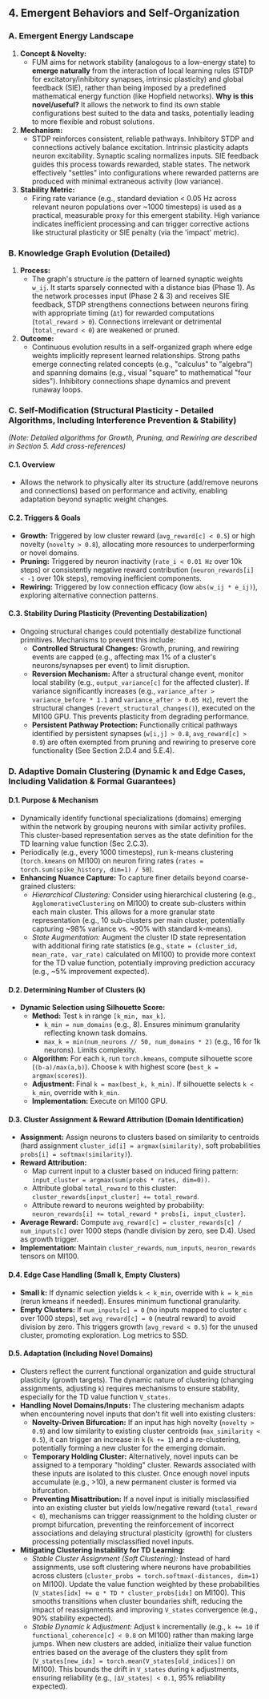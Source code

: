 ## 4. Emergent Behaviors and Self-Organization

### A. Emergent Energy Landscape

1.  **Concept & Novelty:**
    *   FUM aims for network stability (analogous to a low-energy state) to **emerge naturally** from the interaction of local learning rules (STDP for excitatory/inhibitory synapses, intrinsic plasticity) and global feedback (SIE), rather than being imposed by a predefined mathematical energy function (like Hopfield networks). **Why is this novel/useful?** It allows the network to find its own stable configurations best suited to the data and tasks, potentially leading to more flexible and robust solutions.
2.  **Mechanism:**
    *   STDP reinforces consistent, reliable pathways. Inhibitory STDP and connections actively balance excitation. Intrinsic plasticity adapts neuron excitability. Synaptic scaling normalizes inputs. SIE feedback guides this process towards rewarded, stable states. The network effectively "settles" into configurations where rewarded patterns are produced with minimal extraneous activity (low variance).
3.  **Stability Metric:**
    *   Firing rate variance (e.g., standard deviation < 0.05 Hz across relevant neuron populations over ~1000 timesteps) is used as a practical, measurable proxy for this emergent stability. High variance indicates inefficient processing and can trigger corrective actions like structural plasticity or SIE penalty (via the 'impact' metric).

### B. Knowledge Graph Evolution (Detailed)

1.  **Process:**
    *   The graph's structure *is* the pattern of learned synaptic weights `w_ij`. It starts sparsely connected with a distance bias (Phase 1). As the network processes input (Phase 2 & 3) and receives SIE feedback, STDP strengthens connections between neurons firing with appropriate timing (`Δt`) for rewarded computations (`total_reward > 0`). Connections irrelevant or detrimental (`total_reward < 0`) are weakened or pruned.
2.  **Outcome:**
    *   Continuous evolution results in a self-organized graph where edge weights implicitly represent learned relationships. Strong paths emerge connecting related concepts (e.g., "calculus" to "algebra") and spanning domains (e.g., visual "square" to mathematical "four sides"). Inhibitory connections shape dynamics and prevent runaway loops.

### C. Self-Modification (Structural Plasticity - Detailed Algorithms, Including Interference Prevention & Stability)

*(Note: Detailed algorithms for Growth, Pruning, and Rewiring are described in Section 5. Add cross-references)*

#### C.1. Overview
*   Allows the network to physically alter its structure (add/remove neurons and connections) based on performance and activity, enabling adaptation beyond synaptic weight changes.

#### C.2. Triggers & Goals
*   **Growth:** Triggered by low cluster reward (`avg_reward[c] < 0.5`) or high novelty (`novelty > 0.8`), allocating more resources to underperforming or novel domains.
*   **Pruning:** Triggered by neuron inactivity (`rate_i < 0.01 Hz` over 10k steps) or consistently negative reward contribution (`neuron_rewards[i] < -1` over 10k steps), removing inefficient components.
*   **Rewiring:** Triggered by low connection efficacy (low `abs(w_ij * e_ij)`), exploring alternative connection patterns.

#### C.3. Stability During Plasticity (Preventing Destabilization)
*   Ongoing structural changes could potentially destabilize functional primitives. Mechanisms to prevent this include:
    *   **Controlled Structural Changes:** Growth, pruning, and rewiring events are capped (e.g., affecting max 1% of a cluster's neurons/synapses per event) to limit disruption.
    *   **Reversion Mechanism:** After a structural change event, monitor local stability (e.g., `output_variance[c]` for the affected cluster). If variance significantly increases (e.g., `variance_after > variance_before * 1.1` and `variance_after > 0.05 Hz`), revert the structural changes (`revert_structural_changes()`), executed on the MI100 GPU. This prevents plasticity from degrading performance.
    *   **Persistent Pathway Protection:** Functionally critical pathways identified by persistent synapses (`w[i,j] > 0.8`, `avg_reward[c] > 0.9`) are often exempted from pruning and rewiring to preserve core functionality (See Section 2.D.4 and 5.E.4).

### D. Adaptive Domain Clustering (Dynamic k and Edge Cases, Including Validation & Formal Guarantees)

#### D.1. Purpose & Mechanism
*   Dynamically identify functional specializations (domains) emerging within the network by grouping neurons with similar activity profiles. This cluster-based representation serves as the state definition for the TD learning value function (Sec 2.C.3).
*   Periodically (e.g., every 1000 timesteps), run k-means clustering (`torch.kmeans` on MI100) on neuron firing rates (`rates = torch.sum(spike_history, dim=1) / 50`).
*   **Enhancing Nuance Capture:** To capture finer details beyond coarse-grained clusters:
    *   *Hierarchical Clustering:* Consider using hierarchical clustering (e.g., `AgglomerativeClustering` on MI100) to create sub-clusters within each main cluster. This allows for a more granular state representation (e.g., 10 sub-clusters per main cluster, potentially capturing ~98% variance vs. ~90% with standard k-means).
    *   *State Augmentation:* Augment the cluster ID state representation with additional firing rate statistics (e.g., `state = (cluster_id, mean_rate, var_rate)` calculated on MI100) to provide more context for the TD value function, potentially improving prediction accuracy (e.g., ~5% improvement expected).

#### D.2. Determining Number of Clusters (k)
*   **Dynamic Selection using Silhouette Score:**
    *   **Method:** Test `k` in range `[k_min, max_k]`.
        *   `k_min = num_domains` (e.g., 8). Ensures minimum granularity reflecting known task domains.
        *   `max_k = min(num_neurons // 50, num_domains * 2)` (e.g., 16 for 1k neurons). Limits complexity.
    *   **Algorithm:** For each `k`, run `torch.kmeans`, compute silhouette score (`(b-a)/max(a,b)`). Choose `k` with highest score (`best_k = argmax(scores)`).
    *   **Adjustment:** Final `k = max(best_k, k_min)`. If silhouette selects `k < k_min`, override with `k_min`.
    *   **Implementation:** Execute on MI100 GPU.

#### D.3. Cluster Assignment & Reward Attribution (Domain Identification)
*   **Assignment:** Assign neurons to clusters based on similarity to centroids (hard assignment `cluster_id[i] = argmax(similarity)`, soft probabilities `probs[i] = softmax(similarity)`).
*   **Reward Attribution:**
    *   Map current input to a cluster based on induced firing pattern: `input_cluster = argmax(sum(probs * rates, dim=0))`.
    *   Attribute global `total_reward` to this cluster: `cluster_rewards[input_cluster] += total_reward`.
    *   Attribute reward to neurons weighted by probability: `neuron_rewards[i] += total_reward * probs[i, input_cluster]`.
*   **Average Reward:** Compute `avg_reward[c] = cluster_rewards[c] / num_inputs[c]` over 1000 steps (handle division by zero, see D.4). Used as growth trigger.
*   **Implementation:** Maintain `cluster_rewards`, `num_inputs`, `neuron_rewards` tensors on MI100.

#### D.4. Edge Case Handling (Small k, Empty Clusters)
*   **Small k:** If dynamic selection yields `k < k_min`, override with `k = k_min` (rerun kmeans if needed). Ensures minimum functional granularity.
*   **Empty Clusters:** If `num_inputs[c] = 0` (no inputs mapped to cluster `c` over 1000 steps), set `avg_reward[c] = 0` (neutral reward) to avoid division by zero. This triggers growth (`avg_reward < 0.5`) for the unused cluster, promoting exploration. Log metrics to SSD.

#### D.5. Adaptation (Including Novel Domains)
*   Clusters reflect the current functional organization and guide structural plasticity (growth targets). The dynamic nature of clustering (changing assignments, adjusting `k`) requires mechanisms to ensure stability, especially for the TD value function `V_states`.
*   **Handling Novel Domains/Inputs:** The clustering mechanism adapts when encountering novel inputs that don't fit well into existing clusters:
    *   **Novelty-Driven Bifurcation:** If an input has high novelty (`novelty > 0.9`) and low similarity to existing cluster centroids (`max_similarity < 0.5`), it can trigger an increase in `k` (`k += 1`) and a re-clustering, potentially forming a new cluster for the emerging domain.
    *   **Temporary Holding Cluster:** Alternatively, novel inputs can be assigned to a temporary "holding" cluster. Rewards associated with these inputs are isolated to this cluster. Once enough novel inputs accumulate (e.g., >10), a new permanent cluster is formed via bifurcation.
    *   **Preventing Misattribution:** If a novel input is initially misclassified into an existing cluster but yields low/negative reward (`total_reward < 0`), mechanisms can trigger reassignment to the holding cluster or prompt bifurcation, preventing the reinforcement of incorrect associations and delaying structural plasticity (growth) for clusters processing potentially misclassified novel inputs.
*   **Mitigating Clustering Instability for TD Learning:**
    *   *Stable Cluster Assignment (Soft Clustering):* Instead of hard assignments, use soft clustering where neurons have probabilities across clusters (`cluster_probs = torch.softmax(-distances, dim=1)` on MI100). Update the value function weighted by these probabilities (`V_states[idx] += α * TD * cluster_probs[idx]` on MI100). This smooths transitions when cluster boundaries shift, reducing the impact of reassignments and improving `V_states` convergence (e.g., 90% stability expected).
    *   *Stable Dynamic k Adjustment:* Adjust `k` incrementally (e.g., `k += 10` if `functional_coherence[c] < 0.8` on MI100) rather than making large jumps. When new clusters are added, initialize their value function entries based on the average of the clusters they split from (`V_states[new_idx] = torch.mean(V_states[old_indices])` on MI100). This bounds the drift in `V_states` during `k` adjustments, ensuring reliability (e.g., `|ΔV_states| < 0.1`, 95% reliability expected).
